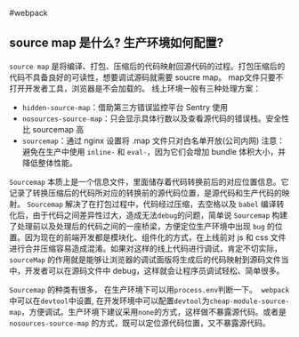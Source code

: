 #webpack 
## source map 是什么? 生产环境如何配置?
`source map` 是将编译、打包、压缩后的代码映射回源代码的过程。打包压缩后的代码不具备良好的可读性，想要调试源码就需要 soucre map。
map文件只要不打开开发者工具，浏览器是不会加载的。
线上环境一般有三种处理方案：
-   `hidden-source-map`：借助第三方错误监控平台 Sentry 使用
-   `nosources-source-map`：只会显示具体行数以及查看源代码的错误栈。安全性比 sourcemap 高
-   `sourcemap`：通过 nginx 设置将 .map 文件只对白名单开放(公司内网)
注意：避免在生产中使用 `inline-` 和 `eval-`，因为它们会增加 bundle 体积大小，并降低整体性能。

`Sourcemap` 本质上是一个信息文件，里面储存着代码转换前后的对应位置信息。它记录了转换压缩后的代码所对应的转换前的源代码位置，是源代码和生产代码的映射。 `Sourcemap` 解决了在打包过程中，代码经过压缩，去空格以及 `babel` 编译转化后，由于代码之间差异性过大，造成无法`debug`的问题，简单说 `Sourcemap` 构建了处理前以及处理后的代码之间的一座桥梁，方便定位生产环境中出现 `bug` 的位置。因为现在的前端开发都是模块化、组件化的方式，在上线前对 js 和 css 文件进行合并压缩容易造成混淆。如果对这样的线上代码进行调试，肯定不切实际，`sourceMap` 的作用就是能够让浏览器的调试面版将生成后的代码映射到源码文件当中，开发者可以在源码文件中 debug，这样就会让程序员调试轻松、简单很多。

`Sourcemap` 的种类有很多， 在生产环境下可以用`process.env`判断一下。  `webpack`中可以在`devtool`中设置, 在开发环境中可以配置`devtool`为`cheap-module-source-map`，方便调试。生产环境下建议采用`none`的方式，这样做不暴露源代码。或者是`nosources-source-map` 的方式，既可以定位源代码位置，又不暴露源代码。